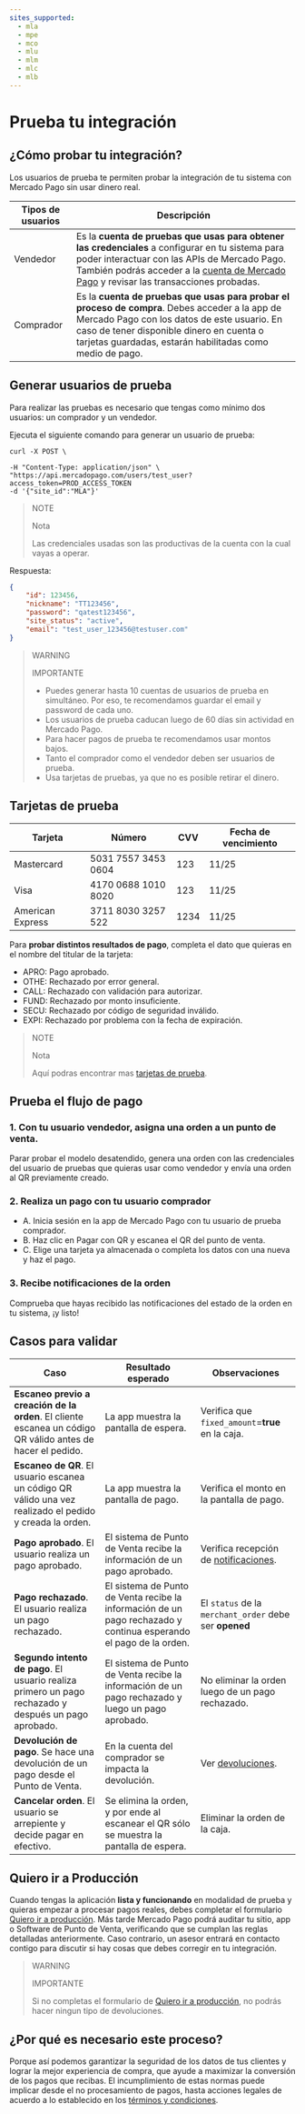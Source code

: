```yaml
---
sites_supported:
  - mla
  - mpe
  - mco
  - mlu
  - mlm
  - mlc
  - mlb
---
```



# Prueba tu integración 

## ¿Cómo probar tu integración?

Los usuarios de prueba te permiten probar la integración de tu sistema con Mercado Pago sin usar dinero real. 

Tipos de usuarios | Descripción
----------------- | -------------------------------------
Vendedor | Es la **cuenta de pruebas que usas para obtener las credenciales** a configurar en tu sistema para poder interactuar con las APIs de Mercado Pago. También podrás acceder a la [cuenta de Mercado Pago](https://www.mercadopago.com.ar/activities) y revisar las transacciones probadas. 
Comprador | Es la **cuenta de pruebas que usas para probar el proceso de compra**. Debes acceder a la app de Mercado Pago con los datos de este usuario. En caso de tener disponible dinero en cuenta o tarjetas guardadas, estarán habilitadas como medio de pago.


## Generar usuarios de prueba

Para realizar las pruebas es necesario que tengas como mínimo dos usuarios: un comprador y un vendedor.

Ejecuta el siguiente comando para generar un usuario de prueba:  

```curl
curl -X POST \

-H "Content-Type: application/json" \
"https://api.mercadopago.com/users/test_user?access_token=PROD_ACCESS_TOKEN
-d '{"site_id":"MLA"}'
```

> NOTE
> 
> Nota
> 
> Las credenciales usadas son las productivas de la cuenta con la cual vayas a operar.  

Respuesta:

```json
{
    "id": 123456,
    "nickname": "TT123456",
    "password": "qatest123456",
    "site_status": "active",
    "email": "test_user_123456@testuser.com"
}
```

> WARNING
> 
> IMPORTANTE
> 
> * Puedes generar hasta 10 cuentas de usuarios de prueba en simultáneo. Por eso, te recomendamos guardar el email y password de cada uno.
> * Los usuarios de prueba caducan luego de 60 días sin actividad en Mercado Pago.
> * Para hacer pagos de prueba te recomendamos usar montos bajos.
> * Tanto el comprador como el vendedor deben ser usuarios de prueba.
> * Usa tarjetas de pruebas, ya que no es posible retirar el dinero.

## Tarjetas de prueba 

Tarjeta | Número | CVV | Fecha de vencimiento
------------ | ------------------------ | ------------ | ------------------------
Mastercard | 5031 7557 3453 0604 | 123 | 11/25
Visa | 4170 0688 1010 8020 | 123 | 11/25
American Express | 3711 8030 3257 522 | 1234 | 11/25

Para **probar distintos resultados de pago**, completa el dato que quieras en el nombre del titular de la tarjeta:

- APRO: Pago aprobado.
- OTHE: Rechazado por error general.
- CALL: Rechazado con validación para autorizar.
- FUND: Rechazado por monto insuficiente.
- SECU: Rechazado por código de seguridad inválido.
- EXPI: Rechazado por problema con la fecha de expiración.

> NOTE
> 
> Nota
> 
> Aquí podras encontrar mas [tarjetas de prueba](https://www.mercadopago.com.ar/developers/es/guides/localization/local-cards/). 

## Prueba el flujo de pago

### 1. Con tu usuario vendedor, asigna una orden a un punto de venta. 

Parar probar el modelo desatendido, genera una orden con las credenciales del usuario de pruebas que quieras usar como vendedor y envía una orden al QR previamente creado.

### 2. Realiza un pago con tu usuario comprador
  - A. Inicia sesión en la app de Mercado Pago con tu usuario de prueba comprador.
  - B. Haz clic en Pagar con QR y escanea el QR del punto de venta.
  - C. Elige una tarjeta ya almacenada o completa los datos con una nueva y haz el pago.

### 3. Recibe notificaciones de la orden

Comprueba que hayas recibido las notificaciones del estado de la orden en tu sistema, ¡y listo!

## Casos para validar

Caso | Resultado esperado | Observaciones
------------- | ----------- | ----------
**Escaneo previo a creación de la orden**. El cliente escanea un código QR válido antes de hacer el pedido. | La app muestra la pantalla de espera. | Verifica que `fixed_amount`=**true** en la caja.
**Escaneo de QR**. El usuario escanea un código QR válido una vez realizado el pedido y creada la orden.| La app muestra la pantalla de pago.| Verifica el monto en la pantalla de pago.
**Pago aprobado**. El usuario realiza un pago aprobado.| El sistema de Punto de Venta recibe la información de un pago aprobado.| Verifica recepción de [notificaciones](https://www.mercadopago.com.ar/developers/es/guides/notifications/ipn/).
**Pago rechazado**. El usuario realiza un pago rechazado.| El sistema de Punto de Venta recibe la información de un pago rechazado y continua esperando el pago de la orden.| El `status` de la `merchant_order` debe ser **opened**
**Segundo intento de pago**. El usuario realiza primero un pago rechazado y después un pago aprobado.| El sistema de Punto de Venta recibe la información de un pago rechazado y luego un pago aprobado.| No eliminar la orden luego de un pago rechazado.
**Devolución de pago**. Se hace una devolución de un pago desde el Punto de Venta.| En la cuenta del comprador se impacta la devolución.| Ver [devoluciones](https://www.mercadopago.com.ar/activities).
**Cancelar orden**. El usuario se arrepiente y decide pagar en efectivo. | Se elimina la orden, y por ende al escanear el QR sólo se muestra la pantalla de espera. | Eliminar la orden de la caja.

## Quiero ir a Producción

Cuando tengas la aplicación **lista y funcionando** en modalidad de prueba y quieras empezar a procesar pagos reales, debes completar el formulario [Quiero ir a producción]([FAKER][CREDENTIALS][URL]). Más tarde Mercado Pago podrá auditar tu sitio, app o Software de Punto de Venta, verificando que se cumplan las reglas detalladas anteriormente. Caso contrario, un asesor entrará en contacto contigo para discutir si hay cosas que debes corregir en tu integración.

> WARNING
> 
> IMPORTANTE
> 
> Si no completas el formulario de [Quiero ir a producción]([FAKER][CREDENTIALS][URL]), no podrás hacer ningun tipo de devoluciones.

## ¿Por qué es necesario este proceso?

Porque así podemos garantizar la seguridad de los datos de tus clientes y lograr la mejor experiencia de compra, que ayude a maximizar la conversión de los pagos que recibas.
El incumplimiento de estas normas puede implicar desde el no procesamiento de pagos, hasta acciones legales de acuerdo a lo establecido en los [términos y condiciones](https://www.mercadopago.com.ar/ayuda/terminos-y-condiciones_299).
